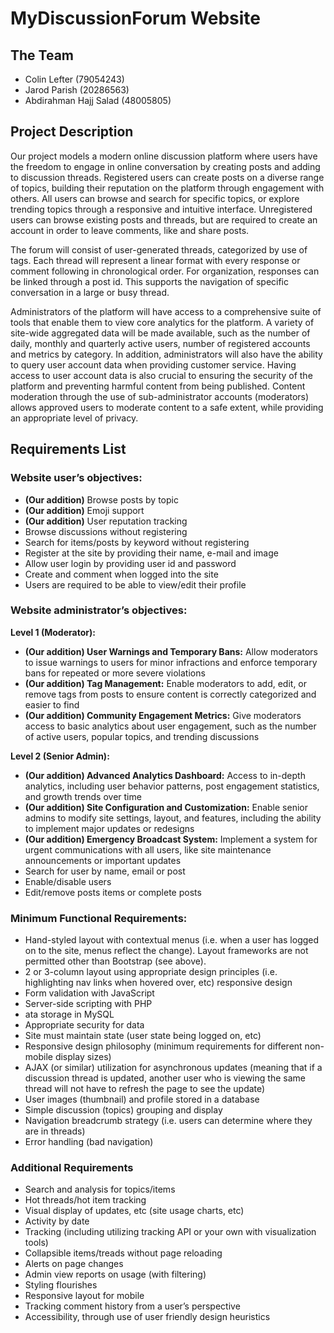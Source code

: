 # MyDiscussionForum Website

## The Team

- Colin Lefter (79054243)
- Jarod Parish (20286563)
- Abdirahman Hajj Salad (48005805)

## Project Description

Our project models a modern online discussion platform where users have the freedom to engage in online conversation by creating posts and adding to discussion threads. Registered users can create posts on a diverse range of topics, building their reputation on the platform through engagement with others. All users can browse and search for specific topics, or explore trending topics through a responsive and intuitive interface. Unregistered users can browse existing posts and threads, but are required to create an account in order to leave comments, like and share posts.

The forum will consist of user-generated threads, categorized by use of tags. Each thread will represent a linear format with every response or comment following in chronological order. For organization, responses can be linked through a post id. This supports the navigation of specific conversation in a large or busy thread.

Administrators of the platform will have access to a comprehensive suite of tools that enable them to view core analytics for the platform. A variety of site-wide aggregated data will be made available, such as the number of daily, monthly and quarterly active users, number of registered accounts and metrics by category. In addition, administrators will also have the ability to query user account data when providing customer service. Having access to user account data is also crucial to ensuring the security of the platform and preventing harmful content from being published. Content moderation through the use of sub-administrator accounts (moderators) allows approved users to moderate content to a safe extent, while providing an appropriate level of privacy.

## Requirements List

### Website user’s objectives:

- **(Our addition)** Browse posts by topic
- **(Our addition)** Emoji support
- **(Our addition)** User reputation tracking
- Browse discussions without registering
- Search for items/posts by keyword without registering
- Register at the site by providing their name, e-mail and image
- Allow user login by providing user id and password
- Create and comment when logged into the site
- Users are required to be able to view/edit their profile

### Website administrator’s objectives:

**Level 1 (Moderator):**

- **(Our addition) User Warnings and Temporary Bans:** Allow moderators to issue warnings to users for minor infractions and enforce temporary bans for repeated or more severe violations
- **(Our addition) Tag Management:** Enable moderators to add, edit, or remove tags from posts to ensure content is correctly categorized and easier to find
- **(Our addition) Community Engagement Metrics:** Give moderators access to basic analytics about user engagement, such as the number of active users, popular topics, and trending discussions

**Level 2 (Senior Admin):**

- **(Our addition) Advanced Analytics Dashboard:** Access to in-depth analytics, including user behavior patterns, post engagement statistics, and growth trends over time
- **(Our addition) Site Configuration and Customization:** Enable senior admins to modify site settings, layout, and features, including the ability to implement major updates or redesigns
- **(Our addition) Emergency Broadcast System:** Implement a system for urgent communications with all users, like site maintenance announcements or important updates
- Search for user by name, email or post
- Enable/disable users
- Edit/remove posts items or complete posts 

### Minimum Functional Requirements:

- Hand-styled layout with contextual menus (i.e. when a user has logged on to the site, menus reflect the change). Layout frameworks are not permitted other than Bootstrap (see above).
- 2 or 3-column layout using appropriate design principles (i.e. highlighting nav links when hovered over, etc) responsive design
- Form validation with JavaScript
- Server-side scripting with PHP
- ata storage in MySQL
- Appropriate security for data
- Site must maintain state (user state being logged on, etc)
- Responsive design philosophy (minimum requirements for different non-mobile display sizes)
- AJAX (or similar) utilization for asynchronous updates (meaning that if a discussion thread is updated, another user who is viewing the same thread will not have to refresh the page to see the update)
- User images (thumbnail) and profile stored in a database
- Simple discussion (topics) grouping and display
- Navigation breadcrumb strategy (i.e. users can determine where they are in threads)
- Error handling (bad navigation)

### Additional Requirements

- Search and analysis for topics/items
- Hot threads/hot item tracking
- Visual display of updates, etc (site usage charts, etc)
- Activity by date
- Tracking (including utilizing tracking API or your own with visualization tools)
- Collapsible items/treads without page reloading
- Alerts on page changes
- Admin view reports on usage (with filtering)
- Styling flourishes
- Responsive layout for mobile
- Tracking comment history from a user’s perspective
- Accessibility, through use of user friendly design heuristics
